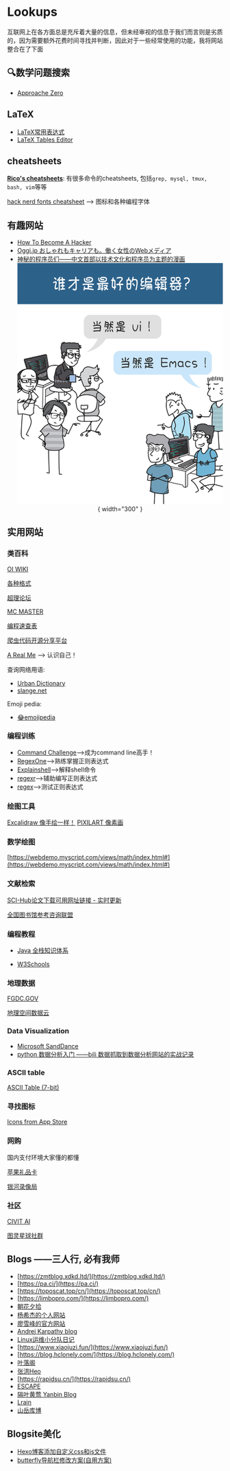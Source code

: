 # Lookups

互联网上在各方面总是充斥着大量的信息，但未经审视的信息于我们而言则是劣质的，因为需要额外花费时间寻找并判断，因此对于一些经常使用的功能，我将网站整合在了下面

## 🔍数学问题搜索

- [Approache Zero](https://approach0.xyz/search/)

## LaTeX

- [LaTeX常用表达式](./blog/posts/LaTeX常用表达式.md)
- [LaTeX Tables Editor](https://www.latex-tables.com/)

## cheatsheets

[**Rico's cheatsheets**](https://devhints.io/): 有很多命令的cheatsheets, 包括`grep, mysql, tmux, bash, vim`等等

[hack nerd fonts cheatsheet](https://www.nerdfonts.com/cheat-sheet) --> 图标和各种编程字体
## 有趣网站

- [How To Become A Hacker](http://www.catb.org/~esr/faqs/hacker-howto.html)
- [Oggi.jp おしゃれもキャリアも。働く女性のWebメディア](https://oggi.jp/)
- [神秘的程序员们——中文首部以技术文化和程序员为主题的漫画](https://code2048.com/)<center>![the_best_editor](./assets/the_best_editor.png){ width="300" }</center>

## 实用网站

### 类百科
[OI WIKI](https://oi-wiki.org/)

[各种格式](https://docs.fileformat.com/zh/presentation/potx/)

[超理论坛](https://chaoli.club/)

[MC MASTER](https://www.mcmaster.com/)

[编程速查表](https://www.isqqw.com/ref/)

[爬虫代码开源分享平台](https://chowluking.com/share)

[A Real Me](https://www.arealme.com/cn) --> 认识自己！

查询网络用语: 
- [Urban Dictionary](https://www.urbandictionary.com/)
- [slange.net](https://slang.net/)

Emoji pedia:

- [😂emojipedia](https://emojipedia.org/)

### 编程训练

- [Command Challenge](https://cmdchallenge.com/)—->成为command line高手！
- [RegexOne](https://regexone.com/)-->熟练掌握正则表达式
- [Explainshell](https://explainshell.com/)-->解释shell命令
- [regexr](https://regexr.com/)-->辅助编写正则表达式
- [regex](https://regex101.com/)-->测试正则表达式

### 绘图工具

[Excalidraw 像手绘一样！](https://excalidraw.com/)
[PIXILART 像素画](https://www.pixilart.com/)

### 数学绘图

[https://webdemo.myscript.com/views/math/index.html#](https://webdemo.myscript.com/views/math/index.html#)


### 文献检索

[SCI-Hub论文下载可用网址链接 - 实时更新](https://tool.yovisun.com/scihub/?tdsourcetag=s_pctim_aiomsg)

[全国图书馆参考咨询联盟](http://www.ucdrs.superlib.net)

### 编程教程

- [Java 全栈知识体系](https://www.pdai.tech/)

- [W3Schools](https://www.w3schools.com/)

### 地理数据

[FGDC.GOV](https://www.fgdc.gov/resources/download-geospatial-standards)

[地理空间数据云](https://www.gscloud.cn/#page1)

### Data Visualization

- [Microsoft SandDance](https://microsoft.github.io/SandDance/)
- [python 数据分析入门 ——bili 数据抓取到数据分析网站的实战记录](https://zfe.space/post/python_bili.html)

### ASCII table
[ASCII Table (7-bit)](https://web.cs.dal.ca/~zyu/ascii.html)

### 寻找图标

[Icons from App Store](https://c.subeiz.com/)

### 网购

国内支付环境大家懂的都懂

[苹果礼品卡](https://shop.pockyt.io/pc/home)

[银河录像局](https://nf.video/yinhe/web/?sharedId=159388)

### 社区

[CIVIT AI](https://civitai.com/)

[图灵星球社群](https://turingplanet.org/community/)

## Blogs ——三人行, 必有我师

- [https://zmtblog.xdkd.ltd/](https://zmtblog.xdkd.ltd/)
- [https://pa.ci/](https://pa.ci/)
- [https://toposcat.top/cn/](https://toposcat.top/cn/)
- [https://limbopro.com/](https://limbopro.com/)
- [朝花夕拾](https://blog.shipengx.com/)
- [杨希杰的个人网站](https://yang-xijie.github.io/)
- [廖雪峰的官方网站](https://www.liaoxuefeng.com/)
- [Andrej Karpathy blog](https://karpathy.github.io/)
- [Linux运维小分队日记](https://www.wangairui.com/)
- [https://www.xiaojuzi.fun/](https://www.xiaojuzi.fun/)
- [https://blog.hclonely.com/](https://blog.hclonely.com/)
- [叶落阁](https://yelog.org/)
- [张洪Heo](https://blog.zhheo.com/)
- [https://rapidsu.cn/](https://rapidsu.cn/)
- [ESCAPE](https://www.escapelife.site/categories/)
- [隔叶黄莺 Yanbin Blog](https://yanbin.blog/)
- [Lrain](https://www.cnblogs.com/lrain)
- [山岳库博](https://kmar.top/)

## Blogsite美化

- [Hexo博客添加自定义css和js文件](https://blog.leonus.cn/2022/custom.html)
- [butterfly导航栏修改方案(自用方案)](https://blog.anheyu.com/posts/8e53.html)
